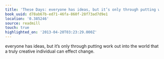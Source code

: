 ```yaml
---
title: 'These Days: everyone has ideas, but it’s only through putting work out i…'
book_uuid: d78ab67b-ed71-46fa-860f-28f73ad7d9e1
location: '0.385246'
source: readmill
touch: true
highlighted_on: '2013-04-20T03:23:29.000Z'
---
```


everyone has ideas, but it’s only through putting work out into the world that a truly creative individual can effect change.